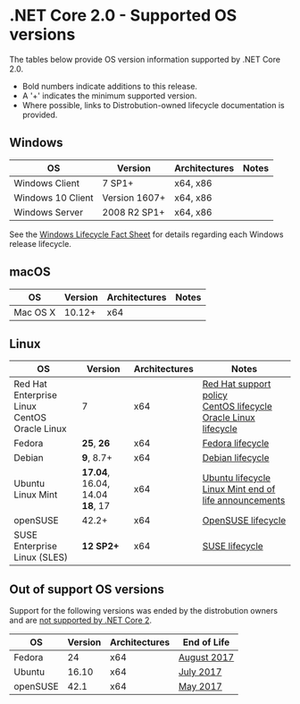 # .NET Core 2.0 - Supported OS versions

The tables below provide OS version information supported by .NET Core 2.0.

* Bold numbers indicate additions to this release.
* A '+' indicates the minimum supported version.
* Where possible, links to Distrobution-owned lifecycle documentation is provided.

## Windows

OS                            | Version                       | Architectures  | Notes
------------------------------|-------------------------------|----------------|-----
Windows Client                | 7 SP1+                        | x64, x86       |
Windows 10 Client             | Version 1607+                 | x64, x86       |
Windows Server                | 2008 R2 SP1+                  | x64, x86       |

See the [Windows Lifecycle Fact Sheet](https://support.microsoft.com/en-us/help/13853/windows-lifecycle-fact-sheet) for details regarding each Windows release lifecycle.

## macOS

OS                            | Version                       | Architectures  | Notes
------------------------------|-------------------------------|----------------|-----
Mac OS X                      | 10.12+                        | x64            |

## Linux

OS                            | Version                       | Architectures  | Notes
------------------------------|-------------------------------|----------------|-----
Red Hat Enterprise Linux <br> CentOS <br> Oracle Linux     | 7                             | x64            | [Red Hat support policy](https://access.redhat.com/support/policy/updates/errata/) <br> [CentOS lifecycle](https://wiki.centos.org/FAQ/General#head-fe8a0be91ee3e7dea812e8694491e1dde5b75e6d) <br> [Oracle Linux lifecycle](http://www.oracle.com/us/support/library/elsp-lifetime-069338.pdf)
Fedora                        | **25**, **26**                | x64            | [Fedora lifecycle](https://fedoraproject.org/wiki/End_of_life)
Debian                        | **9**, 8.7+                   | x64            | [Debian lifecycle](https://wiki.debian.org/DebianReleases)
Ubuntu <br> Linux Mint        | **17.04**, 16.04, 14.04 <br> **18**, 17      | x64            | [Ubuntu lifecycle](https://wiki.ubuntu.com/Releases) <br> [Linux Mint end of life announcements](https://forums.linuxmint.com/search.php?keywords=%22end+of+life%22&terms=all&author=&sc=1&sf=titleonly&sr=posts&sk=t&sd=d&st=0&ch=300&t=0&submit=Search)
openSUSE                      | 42.2+                         | x64            | [OpenSUSE lifecycle](https://en.opensuse.org/Lifetime)
SUSE Enterprise Linux (SLES)  | **12 SP2+**                   | x64            | [SUSE lifecycle](https://www.suse.com/lifecycle/)

## Out of support OS versions

Support for the following versions was ended by the distrobution owners and are [not supported by .NET Core 2](https://github.com/dotnet/core/blob/master/core-os-lifecycle-policy.md).

OS                            | Version                       | Architectures  | End of Life
------------------------------|-------------------------------|----------------|-----
Fedora                        | 24                            | x64            | [August 2017](https://fedoramagazine.org/fedora-24-eol/)
Ubuntu                        | 16.10                         | x64            | [July 2017](https://lists.ubuntu.com/archives/ubuntu-announce/2017-July/000223.html)
openSUSE                      | 42.1                          | x64            | [May 2017](https://lists.opensuse.org/opensuse-security-announce/2017-05/msg00053.html)